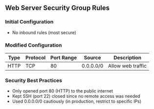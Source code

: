 ## Web Server Security Group Rules

### Initial Configuration
- No inbound rules (most secure)

### Modified Configuration
| Type    | Protocol | Port Range | Source      | Description          |
|---------|----------|------------|-------------|----------------------|
| HTTP    | TCP      | 80         | 0.0.0.0/0   | Allow web traffic    |

### Security Best Practices
- Only opened port 80 (HTTP) to the public internet
- Kept SSH (port 22) closed since no remote access was needed
- Used 0.0.0.0/0 cautiously (in production, restrict to specific IPs)
